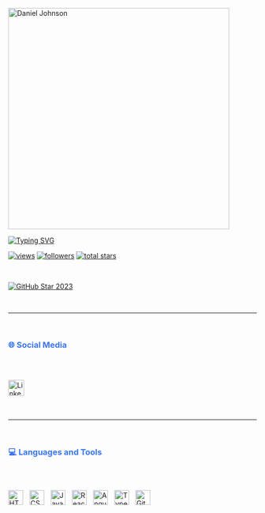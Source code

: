 <p align="Left">
    <a href="https://github.com/TheAmericanDude">
        <img style="width: 448px;" src="https://i.imgur.com/c0jrQbP.png" alt="Daniel Johnson" /></a>
</p>

<p align="Left">
    <!-- Typing SVG -->
    <a href="https://git.io/typing-svg"><img
            src="https://readme-typing-svg.demolab.com?font=Inter&weight=700&size=30&duration=3000&pause=1000&color=3A76F0&left=true&width=500&lines=Front-End+Software+Developer"
            alt="Typing SVG" /></a>
</p>

<p align="Left">
    <a href="https://github.com/TheAmericanDude">
        <img alt="views" title="GitHub profile views"
            src="https://freshidea.com/jonah/app/DenverCoder1-profile-views" /></a>
    <a href="https://github.com/TheAmericanDude">
        <img alt="followers" title="Follow me on Github"
            src="https://custom-icon-badges.demolab.com/github/followers/DenverCoder1?color=236ad3&labelColor=1155ba&style=for-the-badge&logo=person-add&label=Follow&logoColor=white" /></a>
    <a href="https://github.com/TheAmericanDude">
        <img alt="total stars" title="Total stars on GitHub"
            src="https://custom-icon-badges.demolab.com/github/stars/DenverCoder1?color=55960c&style=for-the-badge&labelColor=488207&logo=star" /></a>
</p>

<br />

<p align="Left">
    <a href="https://github.com/TheAmericanDude">
        <img src="https://upload.wikimedia.org/wikipedia/commons/thumb/a/a4/Flag_of_the_United_States.svg/450px-Flag_of_the_United_States.svg.png"
            alt="GitHub Star 2023" /></a>
</p>

<br />

<hr>

<br />
<!-- Social icons section -->
<h3 align="Left" style="margin-bottom: 30px; color: #3A76F0;">🌐 Social Media</h3>

<br />

<p align="Left">
    <a href="#"><img width="32px" alt="LinkedIn" title="LinkedIn"
            src="https://upload.wikimedia.org/wikipedia/commons/thumb/8/81/LinkedIn_icon.svg/1024px-LinkedIn_icon.svg.png"></a>
    &#8287;&#8287;&#8287;&#8287;&#8287;
</p>

<br />

<hr>

<br />

<h3 align="Left" style="margin-bottom: 30px; color: #3A76F0;">💻 Languages and Tools</h3>

<br />

<p align="Left">
    <img align="Left" alt="HTML" width="30px" style="padding-right:10px;"
        src="https://cdn.jsdelivr.net/gh/devicons/devicon/icons/html5/html5-plain.svg" />
    <img align="Left" alt="CSS" width="30px" style="padding-right:10px;"
        src="https://cdn.jsdelivr.net/gh/devicons/devicon/icons/css3/css3-plain.svg" />
    <img align="Left" alt="JavaScript" width="30px" style="padding-right:10px;"
        src="https://cdn.jsdelivr.net/gh/devicons/devicon/icons/javascript/javascript-plain.svg" />
    <img align="Left" alt="React" width="30px" style="padding-right:10px;"
        src="https://cdn.jsdelivr.net/gh/devicons/devicon/icons/react/react-original.svg" />
    <img align="Left" alt="Angular" width="30px" style="padding-right:10px;"
        src="https://cdn.jsdelivr.net/gh/devicons/devicon/icons/angularjs/angularjs-plain.svg" />
    <img align="Left" alt="TypeScript" width="30px" style="padding-right:10px;"
        src="https://cdn.jsdelivr.net/gh/devicons/devicon/icons/typescript/typescript-plain.svg" />
    <img align="Left" alt="GitHub" width="30px" style="padding-right:10px;"
        src="https://cdn.jsdelivr.net/gh/devicons/devicon/icons/github/github-original.svg" />
</p>
